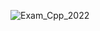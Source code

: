 ![Exam_Cpp_2022](https://github.com/Oumaima-karam/Class-Chaine/assets/130209464/dd427902-c1b7-415a-82f2-883a33563393)
